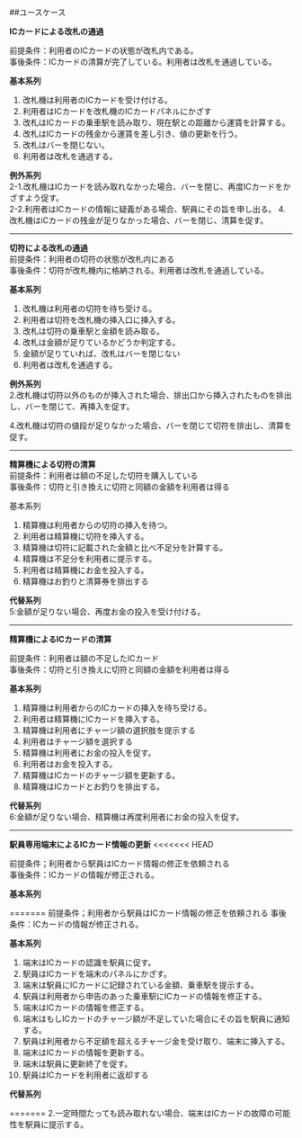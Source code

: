 ##ユースケース

**ICカードによる改札の通過**

前提条件：利用者のICカードの状態が改札内である。<br>
事後条件：ICカードの清算が完了している。利用者は改札を通過している。

 **基本系列<br>**
1. 改札機は利用者のICカードを受け付ける。 <br>
2. 利用者はICカードを改札機のICカードパネルにかざす<br>
3. 改札はICカードの乗車駅を読み取り、現在駅との距離から運賃を計算する。<br>
4. 改札はICカードの残金から運賃を差し引き、値の更新を行う。<br>
5. 改札はバーを閉じない。<br>
6. 利用者は改札を通過する。<br>

**例外系列<br>**
2-1.改札機はICカードを読み取れなかった場合、バーを閉じ、再度ICカードをかざすよう促す。<br>
2-2.利用者はICカードの情報に疑義がある場合、駅員にその旨を申し出る。
4.改札機はiCカードの残金が足りなかった場合、バーを閉じ、清算を促す。

--------------------
**切符による改札の通過**<br>
前提条件：利用者の切符の状態が改札内にある<br>
事後条件：切符が改札機内に格納される。利用者は改札を通過している。

**基本系列**<br>
1. 改札機は利用者の切符を待ち受ける。
2. 利用者は切符を改札機の挿入口に挿入する。
3. 改札は切符の乗車駅と金額を読み取る。
4. 改札は金額が足りているかどうか判定する。
5. 金額が足りていれば、改札はバーを閉じない
6. 利用者は改札を通過する。

**例外系列**<br>
2.改札機は切符以外のものが挿入された場合、排出口から挿入されたものを排出し、バーを閉じて、再挿入を促す。<br>

4.改札機は切符の値段が足りなかった場合、バーを閉じて切符を排出し、清算を促す。

--------------------
**精算機による切符の清算**<br>
前提条件：利用者は額の不足した切符を購入している<br>
事後条件：切符と引き換えに切符と同額の金額を利用者は得る

基本系列
1. 精算機は利用者からの切符の挿入を待つ。
2. 利用者は精算機に切符を挿入する。
3. 精算機は切符に記載された金額と比べ不足分を計算する。
4. 精算機は不足分を利用者に提示する。
5. 利用者は精算機にお金を投入する。
6. 精算機はお釣りと清算券を排出する

**代替系列**<br>
5:金額が足りない場合、再度お金の投入を受け付ける。

--------------------
**精算機によるICカードの清算**

前提条件：利用者は額の不足したICカード<br>
事後条件：切符と引き換えに切符と同額の金額を利用者は得る

**基本系列**

1. 精算機は利用者からのICカードの挿入を待ち受ける。
2. 利用者は精算機にICカードを挿入する。
3. 精算機は利用者にチャージ額の選択肢を提示する
4. 利用者はチャージ額を選択する
5. 精算機は利用者にお金の投入を促す。
6. 利用者はお金を投入する。
7. 精算機はICカードのチャージ額を更新する。
8. 精算機はICカードとお釣りを排出する。

**代替系列**<br>
6:金額が足りない場合、精算機は再度利用者にお金の投入を促す。

-------------------
**駅員専用端末によるICカード情報の更新**
<<<<<<< HEAD

前提条件；利用者から駅員はICカード情報の修正を依頼される<br>
事後条件：ICカードの情報が修正される。

**基本系列**

=======
前提条件；利用者から駅員はICカード情報の修正を依頼される
事後条件：ICカードの情報が修正される。

**基本系列**
1. 端末はICカードの認識を駅員に促す。
2. 駅員はICカードを端末のパネルにかざす。
3. 端末は駅員にICカードに記録されている金額、乗車駅を提示する。
4. 駅員は利用者から申告のあった乗車駅にICカードの情報を修正する。
5. 端末はICカードの情報を修正する。
6. 端末はもしICカードのチャージ額が不足していた場合にその旨を駅員に通知する。
6. 駅員は利用者から不足額を超えるチャージ金を受け取り、端末に挿入する。
7. 端末はICカードの情報を更新する。
8. 端末は駅員に更新終了を促す。
9. 駅員はICカードを利用者に返却する

**代替系列**

=======
2.一定時間たっても読み取れない場合、端末はICカードの故障の可能性を駅員に提示する。
